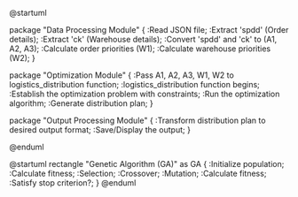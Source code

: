 @startuml

package "Data Processing Module" {
    :Read JSON file;
    :Extract 'spdd' (Order details);
    :Extract 'ck' (Warehouse details);
    :Convert 'spdd' and 'ck' to  (A1, A2, A3);
    :Calculate order priorities (W1);
    :Calculate warehouse priorities (W2);
}

package "Optimization Module" {
    :Pass A1, A2, A3, W1, W2 to logistics_distribution function;
    :logistics_distribution function begins;
    :Establish the optimization problem with constraints;
    :Run the optimization algorithm;
    :Generate distribution plan;
}

package "Output Processing Module" {
    :Transform distribution plan to desired output format;
    :Save/Display the output;
}

@enduml

@startuml
rectangle "Genetic Algorithm (GA)" as GA {
    :Initialize population;
    :Calculate fitness;
    :Selection;
    :Crossover;
    :Mutation;
    :Calculate fitness;
    :Satisfy stop criterion?; 
}
@enduml